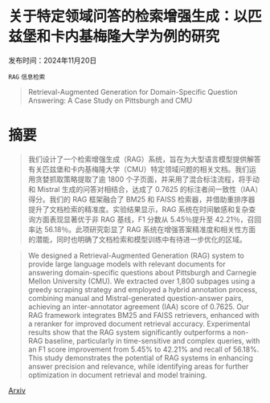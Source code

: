 # 关于特定领域问答的检索增强生成：以匹兹堡和卡内基梅隆大学为例的研究

发布时间：2024年11月20日

`RAG` `信息检索`

> Retrieval-Augmented Generation for Domain-Specific Question Answering: A Case Study on Pittsburgh and CMU

# 摘要

> 我们设计了一个检索增强生成（RAG）系统，旨在为大型语言模型提供解答有关匹兹堡和卡内基梅隆大学（CMU）特定领域问题的相关文档。我们运用贪婪抓取策略提取了逾 1800 个子页面，并采用了混合标注流程，将手动和 Mistral 生成的问答对相结合，达成了 0.7625 的标注者间一致性（IAA）得分。我们的 RAG 框架融合了 BM25 和 FAISS 检索器，并借助重排序器提升了文档检索的精准度。实验结果显示，RAG 系统在时间敏感和复杂查询方面表现显著优于非 RAG 基线，F1 分数从 5.45％提升至 42.21％，召回率达 56.18％。此项研究彰显了 RAG 系统在增强答案精准度和相关性方面的潜能，同时也明确了文档检索和模型训练中有待进一步优化的区域。

> We designed a Retrieval-Augmented Generation (RAG) system to provide large language models with relevant documents for answering domain-specific questions about Pittsburgh and Carnegie Mellon University (CMU). We extracted over 1,800 subpages using a greedy scraping strategy and employed a hybrid annotation process, combining manual and Mistral-generated question-answer pairs, achieving an inter-annotator agreement (IAA) score of 0.7625. Our RAG framework integrates BM25 and FAISS retrievers, enhanced with a reranker for improved document retrieval accuracy. Experimental results show that the RAG system significantly outperforms a non-RAG baseline, particularly in time-sensitive and complex queries, with an F1 score improvement from 5.45% to 42.21% and recall of 56.18%. This study demonstrates the potential of RAG systems in enhancing answer precision and relevance, while identifying areas for further optimization in document retrieval and model training.

[Arxiv](https://arxiv.org/abs/2411.13691)